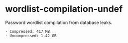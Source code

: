 # wordlist-compilation-undef
Password wordlist compilation from database leaks.
```
· Compressed: 417 MB
· Uncompressed: 1.42 GB
```
